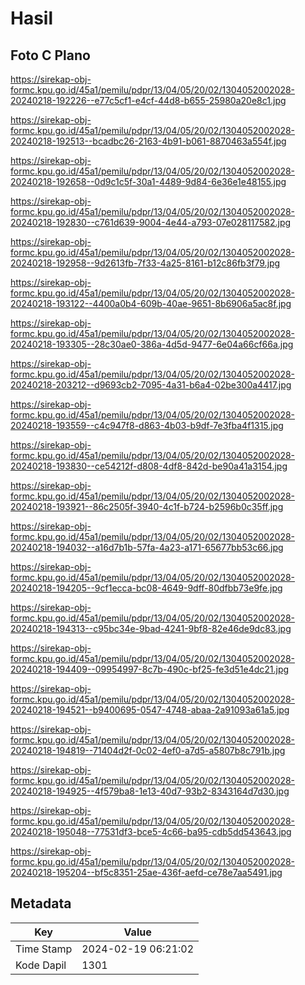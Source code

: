 # Hasil

## Foto C Plano

https://sirekap-obj-formc.kpu.go.id/45a1/pemilu/pdpr/13/04/05/20/02/1304052002028-20240218-192226--e77c5cf1-e4cf-44d8-b655-25980a20e8c1.jpg

https://sirekap-obj-formc.kpu.go.id/45a1/pemilu/pdpr/13/04/05/20/02/1304052002028-20240218-192513--bcadbc26-2163-4b91-b061-8870463a554f.jpg

https://sirekap-obj-formc.kpu.go.id/45a1/pemilu/pdpr/13/04/05/20/02/1304052002028-20240218-192658--0d9c1c5f-30a1-4489-9d84-6e36e1e48155.jpg

https://sirekap-obj-formc.kpu.go.id/45a1/pemilu/pdpr/13/04/05/20/02/1304052002028-20240218-192830--c761d639-9004-4e44-a793-07e028117582.jpg

https://sirekap-obj-formc.kpu.go.id/45a1/pemilu/pdpr/13/04/05/20/02/1304052002028-20240218-192958--9d2613fb-7f33-4a25-8161-b12c86fb3f79.jpg

https://sirekap-obj-formc.kpu.go.id/45a1/pemilu/pdpr/13/04/05/20/02/1304052002028-20240218-193122--4400a0b4-609b-40ae-9651-8b6906a5ac8f.jpg

https://sirekap-obj-formc.kpu.go.id/45a1/pemilu/pdpr/13/04/05/20/02/1304052002028-20240218-193305--28c30ae0-386a-4d5d-9477-6e04a66cf66a.jpg

https://sirekap-obj-formc.kpu.go.id/45a1/pemilu/pdpr/13/04/05/20/02/1304052002028-20240218-203212--d9693cb2-7095-4a31-b6a4-02be300a4417.jpg

https://sirekap-obj-formc.kpu.go.id/45a1/pemilu/pdpr/13/04/05/20/02/1304052002028-20240218-193559--c4c947f8-d863-4b03-b9df-7e3fba4f1315.jpg

https://sirekap-obj-formc.kpu.go.id/45a1/pemilu/pdpr/13/04/05/20/02/1304052002028-20240218-193830--ce54212f-d808-4df8-842d-be90a41a3154.jpg

https://sirekap-obj-formc.kpu.go.id/45a1/pemilu/pdpr/13/04/05/20/02/1304052002028-20240218-193921--86c2505f-3940-4c1f-b724-b2596b0c35ff.jpg

https://sirekap-obj-formc.kpu.go.id/45a1/pemilu/pdpr/13/04/05/20/02/1304052002028-20240218-194032--a16d7b1b-57fa-4a23-a171-65677bb53c66.jpg

https://sirekap-obj-formc.kpu.go.id/45a1/pemilu/pdpr/13/04/05/20/02/1304052002028-20240218-194205--9cf1ecca-bc08-4649-9dff-80dfbb73e9fe.jpg

https://sirekap-obj-formc.kpu.go.id/45a1/pemilu/pdpr/13/04/05/20/02/1304052002028-20240218-194313--c95bc34e-9bad-4241-9bf8-82e46de9dc83.jpg

https://sirekap-obj-formc.kpu.go.id/45a1/pemilu/pdpr/13/04/05/20/02/1304052002028-20240218-194409--09954997-8c7b-490c-bf25-fe3d51e4dc21.jpg

https://sirekap-obj-formc.kpu.go.id/45a1/pemilu/pdpr/13/04/05/20/02/1304052002028-20240218-194521--b9400695-0547-4748-abaa-2a91093a61a5.jpg

https://sirekap-obj-formc.kpu.go.id/45a1/pemilu/pdpr/13/04/05/20/02/1304052002028-20240218-194819--71404d2f-0c02-4ef0-a7d5-a5807b8c791b.jpg

https://sirekap-obj-formc.kpu.go.id/45a1/pemilu/pdpr/13/04/05/20/02/1304052002028-20240218-194925--4f579ba8-1e13-40d7-93b2-8343164d7d30.jpg

https://sirekap-obj-formc.kpu.go.id/45a1/pemilu/pdpr/13/04/05/20/02/1304052002028-20240218-195048--77531df3-bce5-4c66-ba95-cdb5dd543643.jpg

https://sirekap-obj-formc.kpu.go.id/45a1/pemilu/pdpr/13/04/05/20/02/1304052002028-20240218-195204--bf5c8351-25ae-436f-aefd-ce78e7aa5491.jpg


## Metadata

| Key        | Value               |
| ---------- | ------------------- |
| Time Stamp | 2024-02-19 06:21:02 |
| Kode Dapil | 1301                |



